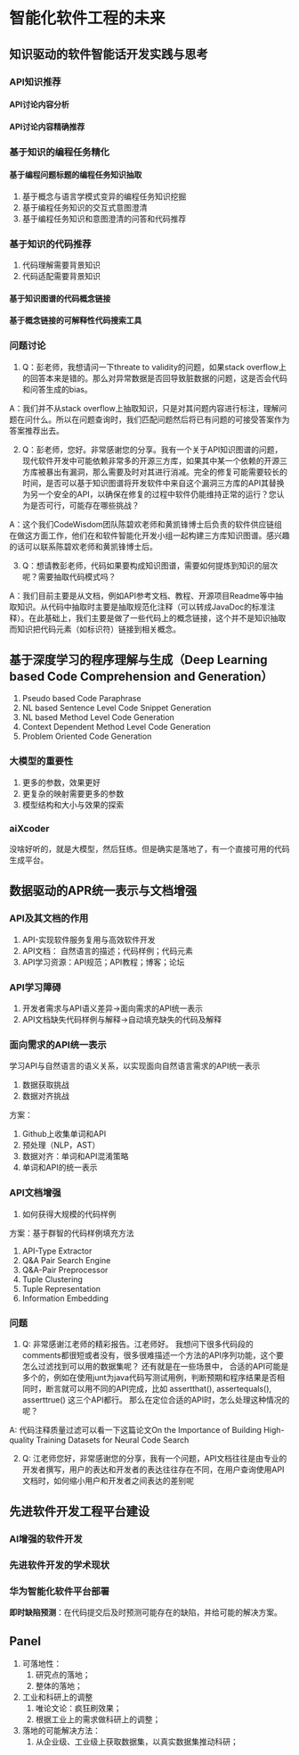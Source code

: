 # 智能化软件工程的未来

## 知识驱动的软件智能话开发实践与思考

### API知识推荐

#### API讨论内容分析

#### API讨论内容精确推荐

### 基于知识的编程任务精化

#### 基于编程问题标题的编程任务知识抽取

1. 基于概念与语言学模式变异的编程任务知识挖掘
2. 基于编程任务知识的交互式意图澄清
3. 基于编程任务知识和意图澄清的问答和代码推荐

### 基于知识的代码推荐

1. 代码理解需要背景知识
2. 代码适配需要背景知识

#### 基于知识图谱的代码概念链接

#### 基于概念链接的可解释性代码搜索工具

### 问题讨论

1. Q：彭老师，我想请问一下threate to validity的问题，如果stack overflow上的回答本来是错的。那么对异常数据是否回导致脏数据的问题，这是否会代码和问答生成的bias。

A：我们并不从stack overflow上抽取知识，只是对其问题内容进行标注，理解问题在问什么。所以在问题查询时，我们匹配问题然后将已有问题的可接受答案作为答案推荐出去。

2. Q：彭老师，您好。非常感谢您的分享。我有一个关于API知识图谱的问题，现代软件开发中可能依赖非常多的开源三方库，如果其中某一个依赖的开源三方库被暴出有漏洞，那么需要及时对其进行消减。完全的修复可能需要较长的时间，是否可以基于知识图谱将开发软件中来自这个漏洞三方库的API其替换为另一个安全的API，以确保在修复的过程中软件仍能维持正常的运行？您认为是否可行，可能存在哪些挑战？

A：这个我们CodeWisdom团队陈碧欢老师和黄凯锋博士后负责的软件供应链组在做这方面工作，他们在和软件智能化开发小组一起构建三方库知识图谱。感兴趣的话可以联系陈碧欢老师和黄凯锋博士后。

3. Q：想请教彭老师，代码如果要构成知识图谱，需要如何提炼到知识的层次呢？需要抽取代码模式吗？

A：我们目前主要是从文档，例如API参考文档、教程、开源项目Readme等中抽取知识。从代码中抽取时主要是抽取规范化注释（可以转成JavaDoc的标准注释）。在此基础上，我们主要是做了一些代码上的概念链接，这个并不是知识抽取而知识把代码元素（如标识符）链接到相关概念。

## 基于深度学习的程序理解与生成（Deep Learning based Code Comprehension and Generation）

1. Pseudo based Code Paraphrase
2. NL based Sentence Level Code Snippet Generation
3. NL based Method Level Code Generation
4. Context Dependent Method Level Code Generation
5. Problem Oriented Code Generation

### 大模型的重要性

1. 更多的参数，效果更好
2. 更复杂的映射需要更多的参数
3. 模型结构和大小与效果的探索

### aiXcoder

没啥好听的，就是大模型，然后狂练。但是确实是落地了，有一个直接可用的代码生成平台。

## 数据驱动的APR统一表示与文档增强

### API及其文档的作用

1. API-实现软件服务复用与高效软件开发
2. API文档： 自然语言的描述；代码样例；代码元素
3. API学习资源：API规范；API教程；博客；论坛

### API学习障碍

1. 开发者需求与API语义差异->面向需求的API统一表示
2. API文档缺失代码样例与解释->自动填充缺失的代码及解释

### 面向需求的API统一表示

学习API与自然语言的语义关系，以实现面向自然语言需求的API统一表示

1. 数据获取挑战
2. 数据对齐挑战

方案：

1. Github上收集单词和API
2. 预处理（NLP，AST）
3. 数据对齐：单词和API混淆策略
4. 单词和API的统一表示

### API文档增强

1. 如何获得大规模的代码样例

方案：基于群智的代码样例填充方法

1. API-Type Extractor
2. Q&A Pair Search Engine
3. Q&A-Pair Preprocessor
4. Tuple Clustering
5. Tuple Representation
6. Information Embedding

### 问题

1. Q: 非常感谢江老师的精彩报告。江老师好。 我想问下很多代码段的comments都很短或者没有，很多很难描述一个方法的API序列功能，这个要怎么过滤找到可以用的数据集呢？
还有就是在一些场景中， 合适的API可能是多个的，例如在使用junt为java代码写测试用例，判断预期和程序结果是否相同时，断言就可以用不同的API完成，比如 assertthat(), assertequals(), asserttrue() 这三个API都行。 那么在定位合适的API时，怎么处理这种情况的呢？

A: 代码注释质量过滤可以看一下这篇论文On the Importance of Building High-quality Training Datasets for Neural Code Search

2. Q: 江老师您好，非常感谢您的分享，我有一个问题，API文档往往是由专业的开发者撰写，用户的表达和开发者的表达往往存在不同，在用户查询使用API文档时，如何缩小用户和开发者之间表达的差别呢

## 先进软件开发工程平台建设

### AI增强的软件开发

### 先进软件开发的学术现状

### 华为智能化软件平台部署

**即时缺陷预测**：在代码提交后及时预测可能存在的缺陷，并给可能的解决方案。

## Panel

1. 可落地性：
   1. 研究点的落地；
   2. 整体的落地；
2. 工业和科研上的调整
   1. 唯论文论：疯狂刷效果；
   2. 根据工业上的需求做科研上的调整；
3. 落地的可能解决方法：
   1. 从企业级、工业级上获取数据集，以真实数据集推动科研；